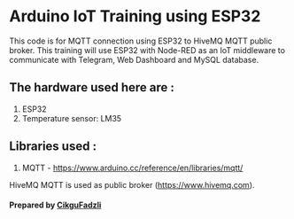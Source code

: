 # Arduino IoT Training using ESP32

This code is for MQTT connection using ESP32 to HiveMQ MQTT public broker. This training will use ESP32 with Node-RED as an IoT middleware to communicate with Telegram, Web Dashboard and MySQL database.

## The hardware used here are :

1. ESP32
2. Temperature sensor: LM35

## Libraries used :

1. MQTT - https://www.arduino.cc/reference/en/libraries/mqtt/


HiveMQ MQTT is used as public broker (https://www.hivemq.com).

#### Prepared by <a href='http://www.efadzli.com'>CikguFadzli</a>
